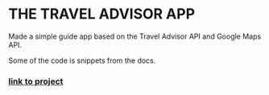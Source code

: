 # THE TRAVEL ADVISOR APP

Made a simple guide app based on the Travel Advisor API and Google Maps API. 

Some of the code is snippets from the docs. 


### [link to project](http://majestic-blancmange-f6a094.netlify.app/)